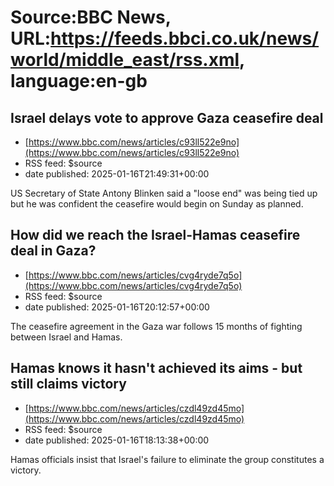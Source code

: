 # Source:BBC News, URL:https://feeds.bbci.co.uk/news/world/middle_east/rss.xml, language:en-gb

## Israel delays vote to approve Gaza ceasefire deal
 - [https://www.bbc.com/news/articles/c93ll522e9no](https://www.bbc.com/news/articles/c93ll522e9no)
 - RSS feed: $source
 - date published: 2025-01-16T21:49:31+00:00

US Secretary of State Antony Blinken said a "loose end" was being tied up but he was confident the ceasefire would begin on Sunday as planned.

## How did we reach the Israel-Hamas ceasefire deal in Gaza?
 - [https://www.bbc.com/news/articles/cvg4ryde7q5o](https://www.bbc.com/news/articles/cvg4ryde7q5o)
 - RSS feed: $source
 - date published: 2025-01-16T20:12:57+00:00

The ceasefire agreement in the Gaza war follows 15 months of fighting between Israel and Hamas.

## Hamas knows it hasn't achieved its aims - but still claims victory
 - [https://www.bbc.com/news/articles/czdl49zd45mo](https://www.bbc.com/news/articles/czdl49zd45mo)
 - RSS feed: $source
 - date published: 2025-01-16T18:13:38+00:00

Hamas officials insist that Israel's failure to eliminate the group constitutes a victory.

